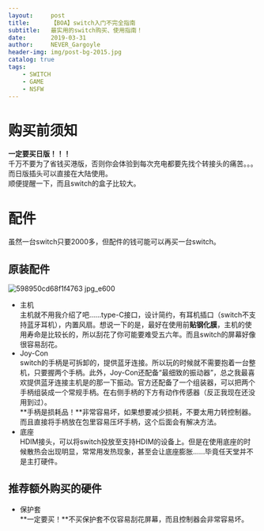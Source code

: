```yaml
---
layout:     post
title:      【BOA】switch入门不完全指南
subtitle:   最实用的switch购买、使用指南！
date:       2019-03-31
author:     NEVER_Gargoyle
header-img: img/post-bg-2015.jpg
catalog: true
tags:
    - SWITCH
    - GAME
    - NSFW
---
```


# 购买前须知  
**一定要买日版！！！**  
千万不要为了省钱买港版，否则你会体验到每次充电都要先找个转接头的痛苦。。。而日版插头可以直接在大陆使用。  
顺便提醒一下，而且switch的盒子比较大。  

# 配件  
虽然一台switch只要2000多，但配件的钱可能可以再买一台switch。
## 原装配件  
![598950cd68f1f4763 jpg_e600](https://user-images.githubusercontent.com/40263799/55605030-2d230180-57a5-11e9-96cc-a6b3872f64d0.jpg)

- 主机  
主机就不用我介绍了吧……type-C接口，设计简约，有耳机插口（switch不支持蓝牙耳机），内置风扇。想说一下的是，最好在使用前**贴钢化膜**，主机的使用寿命是比较长的，所以刮花了你可能要难受五六年。而且switch的屏幕好像很容易刮花。
- Joy-Con  
switch的手柄是可拆卸的，提供蓝牙连接。所以玩的时候就不需要抱着一台整机，只要握两个手柄。此外，Joy-Con还配备“最细致的振动器”，总之我最喜欢提供蓝牙连接主机是的那一下振动。官方还配备了一个组装器，可以把两个手柄组装成一个常规手柄。在右侧手柄的下方有动作传感器（反正我现在还没用到过）。  
**手柄是损耗品！**非常容易坏，如果想要减少损耗，不要太用力转控制器。而且直接将手柄放在包里容易压坏手柄，这个后面会有解决方法。  
- 底座  
HDIM接头，可以将switch投放至支持HDIM的设备上。但是在使用底座的时候散热会出现明显，常常用发热现象，甚至会让底座膨胀……毕竟任天堂并不是主打硬件。


## 推荐额外购买的硬件  
- 保护套  
**一定要买！**不买保护套不仅容易刮花屏幕，而且控制器会非常容易坏。
